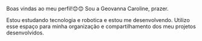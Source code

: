 Boas vindas ao meu perfil!😊😊
Sou a Geovanna Caroline, prazer. 

Estou estudando tecnologia e robotica e estou me desenvolvendo.
Utilizo esse espaço para minha organização e compartilhamento dos meu projetos desenvolvidos. 

